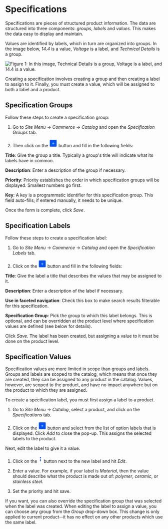 # Specifications [](id=specifications)

Specifications are pieces of structured product information. The data are
structured into three components: *groups*, *labels* and *values*. This
makes the data easy to display and maintain.

Values are identified by labels, which in turn are organized into groups. In
the image below, *14.4* is a value, *Voltage* is a label, and *Technical
Details* is a group.

![Figure 1: In this image, *Technical Details* is a group, *Voltage* is a label, and *14.4* is a value.](../../images/spec-group.png)

Creating a specification involves creating a group and then creating a label to
assign to it. Finally, you must create a value, which will be assigned to both
a label and a product.

## Specification Groups [](id=specification-groups)

Follow these steps to create a specification group:

1.  Go to *Site Menu* &rarr; *Commerce* &rarr; *Catalog* and open the
    *Specification Groups* tab. 

2.  Then click on the ![Add](../../images/icon-add.png) button and fill in
    the following fields:

**Title**: Give the group a title. Typically a group's title will indicate what
its labels have in common.

**Description**: Enter a description of the group if necessary.

**Priority**: Priority establishes the order in which specification groups will
be displayed. Smallest numbers go first.

**Key**: A key is a programmatic identifier for this specification group. This
field auto-fills; if entered manually, it needs to be unique.

Once the form is complete, click *Save*.

## Specification Labels [](id=specification-labels)

Follow these steps to create a specification label:

1.  Go to *Site Menu* &rarr; *Commerce* &rarr; *Catalog* and open the
    *Specification Labels* tab. 

2.  Click on the ![Add](../../images/icon-add.png) button and fill in
    the following fields:

**Title**: Give the label a title that describes the values that may be
assigned to it.

**Description**: Enter a description of the label if necessary.

**Use in faceted navigation**: Check this box to make search results filterable
for this specification.

**Specification Group**: Pick the group to which this label belongs. This is
optional, and can be overridden at the product level where specification values
are defined (see below for details).

Click *Save*. The label has been created, but assigning a value to it must
be done on the product level.

## Specification Values [](id=specification-values)

Specification values are more limited in scope than groups and labels. Groups
and labels are scoped to the catalog, which means that once they are created,
they can be assigned to any product in the catalog. Values, however, are scoped
to the product, and have no impact anywhere but on the product to which they
are assigned.

To create a specification label, you must first assign a label to a product.

1.  Go to *Site Menu* &rarr; *Catalog*, select a product, and click on the
    *Specifications* tab.

2.  Click on the ![Add](../../images/icon-add.png) button and select from the
    list of option labels that is displayed. Click *Add* to close the pop-up.
    This assigns the selected labels to the product.

Next, edit the label to give it a value.

1.  Click on the ![Options](../../images/icon-options.png) button next to the
    new label and hit *Edit*.

2.  Enter a value. For example, if your label is *Material*, then the value
    should describe what the product is made out of: *polymer*, *ceramic*, or
    *stainless steel*. 
 
3.  Set the priority and hit save.

If you want, you can also override the specification group that was selected
when the label was created. When editing the label to assign a value, you can
choose any group from the *Group* drop-down box. This change is only applied to
current product--it has no effect on any other products which use the same
label.
